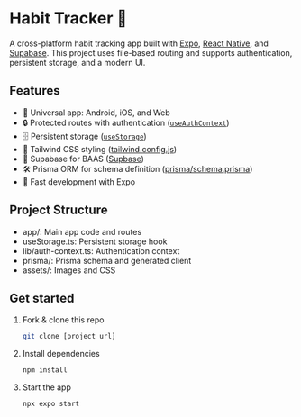 # Habit Tracker 👋

A cross-platform habit tracking app built with [Expo](https://expo.dev), [React Native](https://reactnative.dev), and [Supabase](https://supabase.com/). This project uses file-based routing and supports authentication, persistent storage, and a modern UI.

## Features

- 📱 Universal app: Android, iOS, and Web
- 🔒 Protected routes with authentication ([`useAuthContext`](lib/auth-context.ts))
- 🗄️ Persistent storage ([`useStorage`](hooks/useStorage.ts))
- 🎨 Tailwind CSS styling ([tailwind.config.js](tailwind.config.js))
- 🎨 Supabase for BAAS ([Supbase](https://supabase.com/))
- 🛠️ Prisma ORM for schema definition ([prisma/schema.prisma](prisma/schema.prisma))
- 🚀 Fast development with Expo


## Project Structure
- app/: Main app code and routes
- useStorage.ts: Persistent storage hook
- lib/auth-context.ts: Authentication context
- prisma/: Prisma schema and generated client
- assets/: Images and CSS


## Get started

1. Fork & clone this repo

   ```bash
   git clone [project url]
   ```

2. Install dependencies

   ```bash
   npm install
   ```

3. Start the app

   ```bash
   npx expo start
   ```



